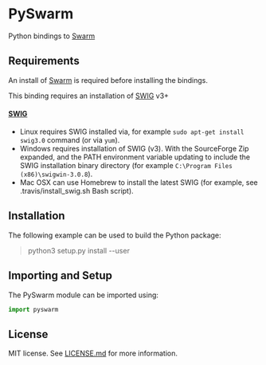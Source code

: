 # PySwarm

Python bindings to [Swarm](https://github.com/222464/Swarm)
## Requirements

An install of [Swarm](https://github.com/222464/Swarm) is required before installing the bindings.

This binding requires an installation of [SWIG](http://www.swig.org/) v3+

#### [SWIG](http://www.swig.org/)

- Linux requires SWIG installed via, for example ```sudo apt-get install swig3.0``` command (or via ```yum```).
- Windows requires installation of SWIG (v3). With the SourceForge Zip expanded, and the PATH environment variable updating to include the SWIG installation binary directory (for example `C:\Program Files (x86)\swigwin-3.0.8`).
- Mac OSX can use Homebrew to install the latest SWIG (for example, see .travis/install_swig.sh Bash script).

## Installation

The following example can be used to build the Python package:

> python3 setup.py install --user

## Importing and Setup

The PySwarm module can be imported using:

```python
import pyswarm
```

## License

MIT license. See [LICENSE.md](./LICENSE.md) for more information.
